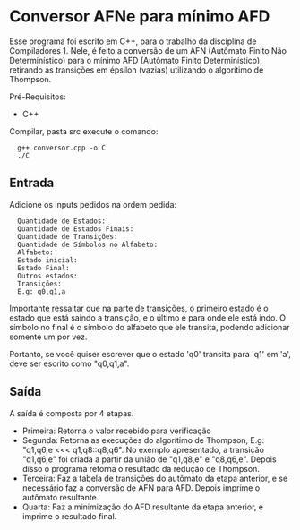 # Conversor AFNe para mínimo AFD

Esse programa foi escrito em C++, para o trabalho da disciplina de Compiladores 1. Nele, é feito a conversão de um AFN (Autômato Finito Não Determinístico) para o mínimo AFD (Autômato Finito Determinístico), retirando as transições em épsilon (vazias) utilizando o algorítimo de Thompson.

Pré-Requisitos:

  - C++

Compilar, pasta src execute o comando:
```
  g++ conversor.cpp -o C
  ./C
```
## Entrada

Adicione os inputs pedidos na ordem pedida:
```
  Quantidade de Estados:
  Quantidade de Estados Finais:
  Quantidade de Transições:
  Quantidade de Símbolos no Alfabeto:
  Alfabeto:
  Estado inicial:
  Estado Final:
  Outros estados:
  Transições:
  E.g: q0,q1,a
```
Importante ressaltar que na parte de transições, o primeiro estado é o estado que está saindo a transição, e o último é para onde ele está indo. O símbolo no final é o símbolo do alfabeto que ele transita, podendo adicionar somente um por vez.

Portanto, se você quiser escrever que o estado 'q0' transita para 'q1' em 'a', deve ser escrito como "q0,q1,a".

## Saída

  A saída é composta por 4 etapas.

  - Primeira: Retorna o valor recebido para verificação
  - Segunda: Retorna as execuções do algorítimo de Thompson, E.g: "q1,q6,e <<< q1,q8::q8,q6". No exemplo apresentado, a transição "q1,q6,e" foi criada a partir da união de "q1,q8,e" e "q8,q6,e". Depois disso o programa retorna o resultado da redução de Thompson.
  - Terceira: Faz a tabela de transições do autômato da etapa anterior, e se necessário faz a conversão de AFN para AFD. Depois imprime o autômato resultante.
  - Quarta: Faz a minimização do AFD resultante da etapa anterior, e imprime o resultado final.
